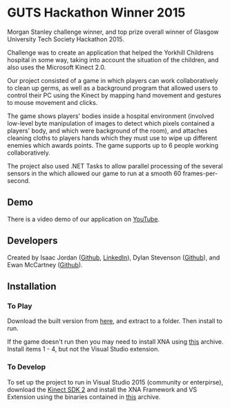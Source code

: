 # GUTS Hackathon Winner 2015

Morgan Stanley challenge winner, and top prize overall winner of Glasgow University Tech Society Hackathon 2015.

Challenge was to create an application that helped the Yorkhill Childrens hospital in some way, taking into account the situation of the children, and also uses the Microsoft Kinect 2.0.

Our project consisted of a game in which players can work collaboratively to clean up germs, as well as a background program that allowed users to control their PC using the Kinect by mapping hand movement and gestures to mouse movement and clicks.

The game shows players' bodies inside a hospital environment (involved low-level byte manipulation of images to detect which pixels contained a players' body, and which were background of the room), and attaches cleaning cloths to players hands which they must use to wipe up different enemies which awards points. The game supports up to 6 people working collaboratively.

The project also used .NET Tasks to allow parallel processing of the several sensors in the  which allowed our game to run at a smooth 60 frames-per-second.

## Demo
There is a video demo of our application on [YouTube](https://www.youtube.com/watch?v=6Gfgfw0Kw1U).

## Developers
Created by Isaac Jordan ([Github](https://github.com/sheepzez), [LinkedIn](https://uk.linkedin.com/in/ijordan)), Dylan Stevenson ([Github](https://github.com/Dillnot)), and Ewan McCartney ([Github](https://github.com/projectgoav)).

## Installation

### To Play
Download the built version from [here](http://www.filedropper.com/germz-dynamicdorks_1), and extract to a folder. Then install to run. 

If the game doesn't run then you may need to install XNA using [this](http://www.filedropper.com/xnagamestudio404forvs2015) archive. Install items 1 - 4, but not the Visual Studio extension.

### To Develop
To set up the project to run in Visual Studio 2015 (community or enterpirse), download the [Kinect SDK 2](http://www.microsoft.com/en-gb/download/details.aspx?id=44561) and install the XNA Framework and VS Extension using the binaries contained in [this](http://www.filedropper.com/xnagamestudio404forvs2015) archive.
